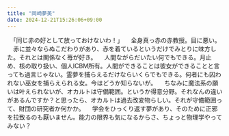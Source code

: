 ```yaml
---
title: "岡崎夢美"
date: 2024-12-21T15:26:06+09:00
---
```

　「同じ赤の好として放っておけないわ！」
　全身真っ赤の赤教授。目に悪い。
　赤に並々ならぬこだわりがあり、赤を着ているというだけでみとりに味方した。それとは関係なく苺が好き。
　人間ながらだいたい何でもできる。月止め、核の取り扱い、個人ICBM所有。人間ができることは彼女ができることと言っても過言じゃない。霊夢を捕らえるだけならいくらでもできる。何者にも囚われない巫女を捕らえられる女。今はどうか知らないが。
　ちなみに魔法系の願いは叶えられないが、オカルトは守備範囲。というか得意分野。それなんの違いがあるんですか？と思ったら、オカルトは過去改変物らしい。それが守備範囲って、財団の研究者か何かか。
　学会をひっくり返す夢があり、そのために正邪を拉致るのも厭いません。能力の限界も気になるからさ、ちょっと物理学やってみない？
　
